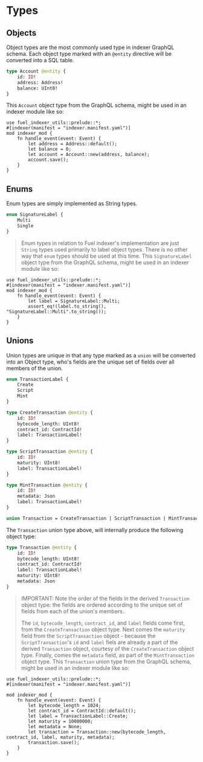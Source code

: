 # Types

## Objects

Object types are the most commonly used type in indexer GraphQL schema. Each object type marked with an `@entity` directive will be converted into a SQL table.

```graphql
type Account @entity {
    id: ID!
    address: Address!
    balance: UInt8!
}
```

This `Account` object type from the GraphQL schema, might be used in an indexer module like so:

```rust, ignore
use fuel_indexer_utils::prelude::*;
#[indexer(manifest = "indexer.manifest.yaml")]
mod indexer_mod {
    fn handle_event(event: Event) {
        let address = Address::default();
        let balance = 0;
        let account = Account::new(address, balance);
        account.save();
    }
}
```

## Enums

Enum types are simply implemented as String types.

```graphql
enum SignatureLabel {
    Multi
    Single
}
```

> Enum types in relation to Fuel indexer's implementation are just `String` types used primarily to label object types. There is no other way that `enum` types should be used at this time.
This `SignatureLabel` object type from the GraphQL schema, might be used in an indexer module like so:

```rust, ignore
use fuel_indexer_utils::prelude::*;
#[indexer(manifest = "indexer.manifest.yaml")]
mod indexer_mod {
    fn handle_event(event: Event) {
        let label = SignatureLabel::Multi;
        assert_eq!(label.to_string(), "SignatureLabel::Multi".to_string());
    }
}
```

## Unions

Union types are unique in that any type marked as a `union` will be converted into an Object type, who's fields are the unique set of fields over all members of the union.

```graphql
enum TransactionLabel {
    Create
    Script
    Mint
}

type CreateTransaction @entity {
    id: ID!
    bytecode_length: UInt8!
    contract_id: ContractId!
    label: TransactionLabel!
}

type ScriptTransaction @entity {
    id: ID!
    maturity: UInt8!
    label: TransactionLabel!
}

type MintTransaction @entity {
    id: ID!
    metadata: Json
    label: TransactionLabel!
}

union Transaction = CreateTransaction | ScriptTransaction | MintTransaction
```

The `Transaction` union type above, will internally produce the following object type:

```graphql
type Transaction @entity {
    id: ID!
    bytecode_length: UInt8!
    contract_id: ContractId!
    label: TransactionLabel!
    maturity: UInt8!
    metadata: Json
}
```

> IMPORTANT: Note the order of the fields in the derived `Transaction` object type: the fields are ordered according to the unique set of fields from each of the union's members.
>
> The `id`, `bytecode_length`, `contract_id`, and `label` fields come first, from the `CreateTransaction` object type. Next comes the `maturity` field from the `ScriptTransaction` object - because the `ScriptTransaction`'s `id` and `label` fiels are already a part of the derived `Transaction` object, courtesy of the `CreateTransaction` object type. Finally, comes the `metadata` field, as part of the `MintTransaction` object type.
This `Transaction` union type from the GraphQL schema, might be used in an indexer module like so:

```rust, ignore
use fuel_indexer_utils::prelude::*;
#[indexer(manifest = "indexer.manifest.yaml")]

mod indexer_mod {
    fn handle_event(event: Event) {
        let bytecode_length = 1024;
        let contract_id = ContractId::default();
        let label = TransactionLabel::Create;
        let maturity = 10000000;
        let metadata = None;
        let transaction = Transaction::new(bytecode_length, contract_id, label, maturity, metadata);
        transaction.save();
    }
}
```

